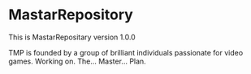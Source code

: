 # MastarRepository
This is MastarRepositary version 1.0.0

TMP is founded by a group of brilliant individuals passionate for video games. Working on. The... Master... Plan.
